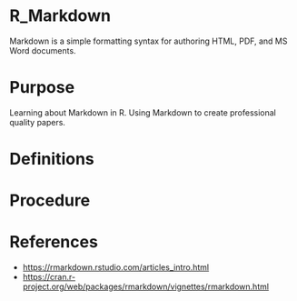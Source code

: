 # R_Markdown
Markdown is a simple formatting syntax for authoring HTML, PDF, and MS Word documents.

# Purpose
Learning about Markdown in R. Using Markdown to create professional quality papers.

# Definitions


# Procedure



# References
- https://rmarkdown.rstudio.com/articles_intro.html
- https://cran.r-project.org/web/packages/rmarkdown/vignettes/rmarkdown.html
